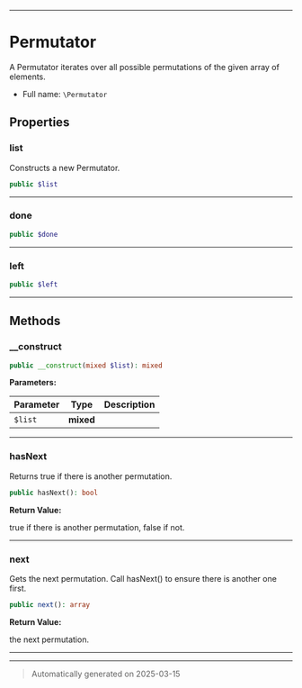 ***

# Permutator

A Permutator iterates over all possible permutations of the given array
of elements.



* Full name: `\Permutator`



## Properties


### list

Constructs a new Permutator.

```php
public $list
```






***

### done



```php
public $done
```






***

### left



```php
public $left
```






***

## Methods


### __construct



```php
public __construct(mixed $list): mixed
```








**Parameters:**

| Parameter | Type | Description |
|-----------|------|-------------|
| `$list` | **mixed** |  |





***

### hasNext

Returns true if there is another permutation.

```php
public hasNext(): bool
```









**Return Value:**

true if there is another permutation, false if not.




***

### next

Gets the next permutation. Call hasNext() to ensure there is another one
first.

```php
public next(): array
```









**Return Value:**

the next permutation.




***


***
> Automatically generated on 2025-03-15
